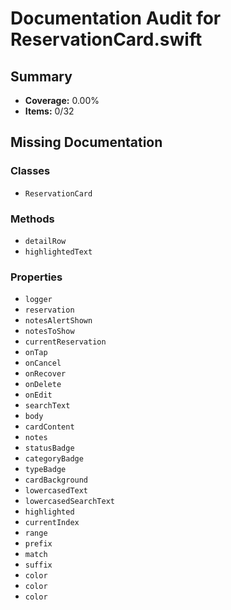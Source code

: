 # Documentation Audit for ReservationCard.swift

## Summary

- **Coverage:** 0.00%
- **Items:** 0/32

## Missing Documentation

### Classes
- `ReservationCard`

### Methods
- `detailRow`
- `highlightedText`

### Properties
- `logger`
- `reservation`
- `notesAlertShown`
- `notesToShow`
- `currentReservation`
- `onTap`
- `onCancel`
- `onRecover`
- `onDelete`
- `onEdit`
- `searchText`
- `body`
- `cardContent`
- `notes`
- `statusBadge`
- `categoryBadge`
- `typeBadge`
- `cardBackground`
- `lowercasedText`
- `lowercasedSearchText`
- `highlighted`
- `currentIndex`
- `range`
- `prefix`
- `match`
- `suffix`
- `color`
- `color`
- `color`

